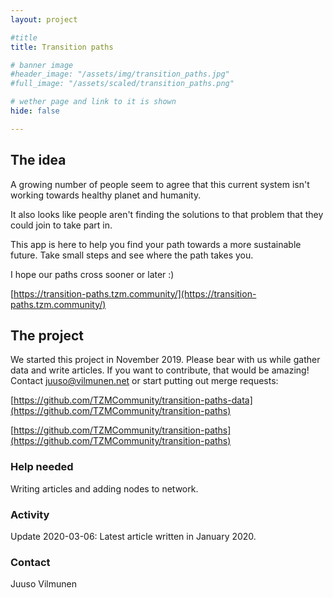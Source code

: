 ```yaml
---
layout: project

#title
title: Transition paths

# banner image
#header_image: "/assets/img/transition_paths.jpg"
#full_image: "/assets/scaled/transition_paths.png"

# wether page and link to it is shown
hide: false

---
```


## The idea

A growing number of people seem to agree that this current system isn't working towards healthy planet and humanity.

It also looks like people aren't finding the solutions to that problem that they could join to take part in.

This app is here to help you find your path towards a more sustainable future. Take small steps and see where the path takes you.

I hope our paths cross sooner or later :)

[https://transition-paths.tzm.community/](https://transition-paths.tzm.community/)

<!--more-->

## The project

We started this project in November 2019. Please bear with us while gather data and write articles. If you want to contribute, that would be amazing! Contact juuso@vilmunen.net or start putting out merge requests:

[https://github.com/TZMCommunity/transition-paths-data](https://github.com/TZMCommunity/transition-paths)

[https://github.com/TZMCommunity/transition-paths](https://github.com/TZMCommunity/transition-paths)

### Help needed

Writing articles and adding nodes to network.

### Activity

Update 2020-03-06: Latest article written in January 2020.

### Contact

Juuso Vilmunen
